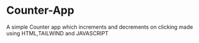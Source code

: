 # Counter-App
A simple Counter app which increments and decrements on clicking made using HTML,TAILWIND and JAVASCRIPT
